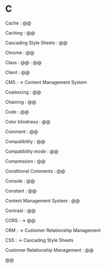 # C

Cache
: @@

Caching
: @@

Cascading Style Sheets
: @@

Chrome
: @@

Class
: @@
: @@

Client
: @@

CMS
: → Content Management System

Coalescing
: @@

Chaining
: @@

Code
: @@

Color blindness
: @@

Comment
: @@

Compatibility
: @@

Compatibility mode
: @@

Compression
: @@

Conditional Comments
: @@

Console
: @@

Constant
: @@

Content Management System
: @@

Contrast
: @@

CORS
: → @@

CRM
: → Customer Relationship Management

CSS
: → Cascading Style Sheets

Customer Relationship Management
: @@

@@